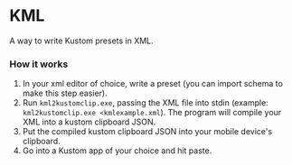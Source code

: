 # KML
A way to write Kustom presets in XML.


### How it works
1. In your xml editor of choice, write a preset (you can import schema to make this step easier).
2. Run `kml2kustomclip.exe`, passing the XML file into stdin (example: `kml2kustomclip.exe <kmlexample.xml`). The program will compile your XML into a kustom clipboard JSON.
3. Put the compiled kustom clipboard JSON into your mobile device's clipboard.
4. Go into a Kustom app of your choice and hit paste.
